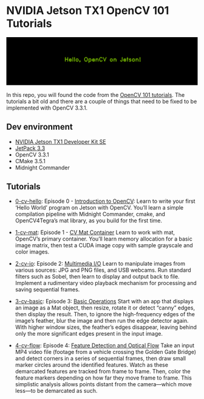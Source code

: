# NVIDIA Jetson TX1 OpenCV 101 Tutorials

![Hello!](./images/hello.png)

In this repo, you will found the code from the [OpenCV 101 tutorials](https://developer.nvidia.com/embedded/learn/tutorials). The tutorials a bit old and there are a couple of things that need to be fixed to be implemented with OpenCV 3.3.1.



## Dev environment

- [NVIDIA Jetson TX1 Developer Kit SE](https://developer.nvidia.com/embedded/buy/jetson-tx1-devkit)
- [JetPack 3.3](https://developer.nvidia.com/embedded/jetpack)
- OpenCV 3.3.1
- CMake 3.5.1
- Midnight Commander

## Tutorials

- [0-cv-hello](./0-cv-hello):  Episode 0 - [Introduction to OpenCV](https://www.youtube.com/watch?v=gvmP0WRVUxI): Learn to write your first ‘Hello World’ program on Jetson with OpenCV. You’ll learn a simple compilation pipeline with Midnight Commander, cmake, and OpenCV4Tegra’s mat library, as you build for the first time.

- [1-cv-mat](./1-cv-mat): Episode 1 - [CV Mat Container](https://www.youtube.com/watch?v=lQfWANnqmps) Learn to work with mat, OpenCV’s primary container. You’ll learn memory allocation for a basic image matrix, then test a CUDA image copy with sample grayscale and color images.

- [2-cv-io](./2-cv-io): Episode 2: [Multimedia I/O](https://www.youtube.com/watch?v=PEaNXO5SKsE)
Learn to manipulate images from various sources: JPG and PNG files, and USB webcams. Run standard filters such as Sobel, then learn to display and output back to file. Implement a rudimentary video playback mechanism for processing and saving sequential frames.

- [3-cv-basic](./3-cv-basic): Episode 3: [Basic Operations](https://www.youtube.com/watch?v=7bgjQh_Fasg)
Start with an app that displays an image as a Mat object, then resize, rotate it or detect “canny” edges, then display the result. Then, to ignore the high-frequency edges of the image’s feather, blur the image and then run the edge detector again. With higher window sizes, the feather’s edges disappear, leaving behind only the more significant edges present in the input image.

- [4-cv-flow](./4-cv-flow): Episode 4: [Feature Detection and Optical Flow](https://www.youtube.com/watch?v=WjtJmb9dROQ)
Take an input MP4 video file (footage from a vehicle crossing the Golden Gate Bridge) and detect corners in a series of sequential frames, then draw small marker circles around the identified features. Watch as these demarcated features are tracked from frame to frame. Then, color the feature markers depending on how far they move frame to frame. This simplistic analysis allows points distant from the camera—which move less—to be demarcated as such.


